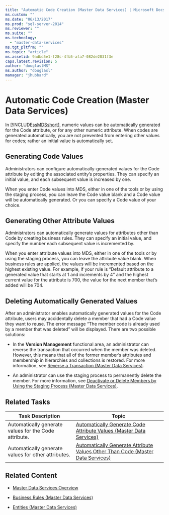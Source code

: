 ```yaml
---
title: "Automatic Code Creation (Master Data Services) | Microsoft Docs"
ms.custom: ""
ms.date: "06/13/2017"
ms.prod: "sql-server-2014"
ms.reviewer: ""
ms.suite: ""
ms.technology: 
  - "master-data-services"
ms.tgt_pltfrm: ""
ms.topic: "article"
ms.assetid: 9adbd5e1-f28c-4fb5-afa7-082de2831f3e
caps.latest.revision: 5
author: "douglaslMS"
ms.author: "douglasl"
manager: "jhubbard"
---
```

# Automatic Code Creation (Master Data Services)
  In [!INCLUDE[ssMDSshort](../includes/ssmdsshort-md.md)], numeric values can be automatically generated for the Code attribute, or for any other numeric attribute. When codes are generated automatically, you are not prevented from entering other values for codes; rather an initial value is automatically set.  
  
## Generating Code Values  
 Administrators can configure automatically-generated values for the Code attribute by editing the associated entity’s properties. They can specify an initial value, and each subsequent value is increased by one.  
  
 When you enter Code values into MDS, either in one of the tools or by using the staging process, you can leave the Code value blank and a Code value will be automatically generated. Or you can specify a Code value of your choice.  
  
## Generating Other Attribute Values  
 Administrators can automatically generate values for attributes other than Code by creating business rules. They can specify an initial value, and specify the number each subsequent value is incremented by.  
  
 When you enter attribute values into MDS, either in one of the tools or by using the staging process, you can leave the attribute value blank. When business rules are applied, the values will be incremented based on the highest existing value. For example, if your rule is “Default attribute to a generated value that starts at 1 and increments by 4” and the highest current value for the attribute is 700, the value for the next member that’s added will be 704.  
  
## Deleting Automatically Generated Values  
 After an administrator enables automatically generated values for the Code attribute, users may accidentally delete a member that had a Code value they want to reuse. The error message “The member code is already used by a member that was deleted” will be displayed. There are two possible solutions:  
  
-   In the **Version Management** functional area, an administrator can reverse the transaction that occurred when the member was deleted. However, this means that all of the former member’s attributes and membership in hierarchies and collections is restored. For more information, see [Reverse a Transaction &#40;Master Data Services&#41;](reverse-a-transaction-master-data-services.md).  
  
-   An administrator can use the staging process to permanently delete the member. For more information, see [Deactivate or Delete Members by Using the Staging Process &#40;Master Data Services&#41;](~/2014/master-data-services/add-update-and-delete-data-master-data-services.md).  
  
## Related Tasks  
  
|Task Description|Topic|  
|----------------------|-----------|  
|Automatically generate values for the Code attribute.|[Automatically Generate Code Attribute Values &#40;Master Data Services&#41;](../../2014/master-data-services/automatically-generate-code-attribute-values-master-data-services.md)|  
|Automatically generate values for other attributes.|[Automatically Generate Attribute Values Other Than Code &#40;Master Data Services&#41;](../../2014/master-data-services/automatically-generate-attribute-values-other-than-code-master-data-services.md)|  
  
## Related Content  
  
-   [Master Data Services Overview](master-data-services-overview-mds.md)  
  
-   [Business Rules &#40;Master Data Services&#41;](../../2014/master-data-services/business-rules-master-data-services.md)  
  
-   [Entities &#40;Master Data Services&#41;](../../2014/master-data-services/entities-master-data-services.md)  
  
  
